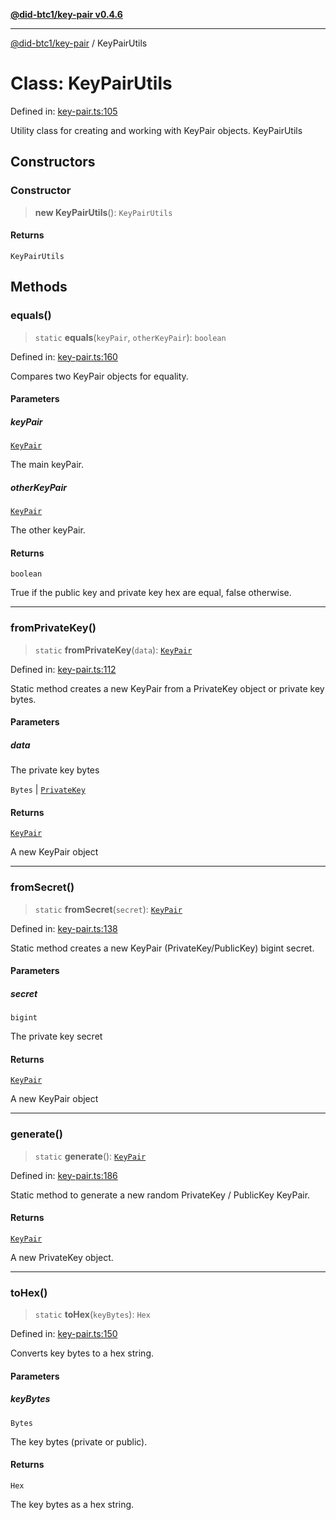 [**@did-btc1/key-pair v0.4.6**](../README.md)

***

[@did-btc1/key-pair](../globals.md) / KeyPairUtils

# Class: KeyPairUtils

Defined in: [key-pair.ts:105](https://github.com/jintekc/did-btc1-js/blob/dd20f4b9bd459a4d73fe7313221c1571bed9c4b1/packages/key-pair/src/key-pair.ts#L105)

Utility class for creating and working with KeyPair objects.
 KeyPairUtils

## Constructors

### Constructor

> **new KeyPairUtils**(): `KeyPairUtils`

#### Returns

`KeyPairUtils`

## Methods

### equals()

> `static` **equals**(`keyPair`, `otherKeyPair`): `boolean`

Defined in: [key-pair.ts:160](https://github.com/jintekc/did-btc1-js/blob/dd20f4b9bd459a4d73fe7313221c1571bed9c4b1/packages/key-pair/src/key-pair.ts#L160)

Compares two KeyPair objects for equality.

#### Parameters

##### keyPair

[`KeyPair`](KeyPair.md)

The main keyPair.

##### otherKeyPair

[`KeyPair`](KeyPair.md)

The other keyPair.

#### Returns

`boolean`

True if the public key and private key hex are equal, false otherwise.

***

### fromPrivateKey()

> `static` **fromPrivateKey**(`data`): [`KeyPair`](KeyPair.md)

Defined in: [key-pair.ts:112](https://github.com/jintekc/did-btc1-js/blob/dd20f4b9bd459a4d73fe7313221c1571bed9c4b1/packages/key-pair/src/key-pair.ts#L112)

Static method creates a new KeyPair from a PrivateKey object or private key bytes.

#### Parameters

##### data

The private key bytes

`Bytes` | [`PrivateKey`](PrivateKey.md)

#### Returns

[`KeyPair`](KeyPair.md)

A new KeyPair object

***

### fromSecret()

> `static` **fromSecret**(`secret`): [`KeyPair`](KeyPair.md)

Defined in: [key-pair.ts:138](https://github.com/jintekc/did-btc1-js/blob/dd20f4b9bd459a4d73fe7313221c1571bed9c4b1/packages/key-pair/src/key-pair.ts#L138)

Static method creates a new KeyPair (PrivateKey/PublicKey) bigint secret.

#### Parameters

##### secret

`bigint`

The private key secret

#### Returns

[`KeyPair`](KeyPair.md)

A new KeyPair object

***

### generate()

> `static` **generate**(): [`KeyPair`](KeyPair.md)

Defined in: [key-pair.ts:186](https://github.com/jintekc/did-btc1-js/blob/dd20f4b9bd459a4d73fe7313221c1571bed9c4b1/packages/key-pair/src/key-pair.ts#L186)

Static method to generate a new random PrivateKey / PublicKey KeyPair.

#### Returns

[`KeyPair`](KeyPair.md)

A new PrivateKey object.

***

### toHex()

> `static` **toHex**(`keyBytes`): `Hex`

Defined in: [key-pair.ts:150](https://github.com/jintekc/did-btc1-js/blob/dd20f4b9bd459a4d73fe7313221c1571bed9c4b1/packages/key-pair/src/key-pair.ts#L150)

Converts key bytes to a hex string.

#### Parameters

##### keyBytes

`Bytes`

The key bytes (private or public).

#### Returns

`Hex`

The key bytes as a hex string.
